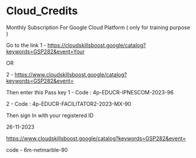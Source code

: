 # Cloud_Credits
Monthly Subscription For Google Cloud Platform ( only for training purpose )

Go to the link 
1 - https://cloudskillsboost.google/catalog?keywords=GSP282&event=Your

OR

2 - https://www.cloudskillsboost.google/catalog?keywords=GSP282&event=


Then enter this Pass key
1 - Code : 4p-EDUCR-IPNESCOM-2023-96

2 - Code : 4p-EDUCR-FACILITATOR2-2023-MX-90

Then sign In with your registered ID


26-11-2023

https://www.cloudskillsboost.google/catalog?keywords=GSP282&event=


code - 6m-netmarble-90
